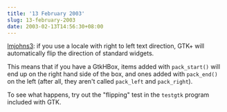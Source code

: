 ```yaml
---
title: '13 February 2003'
slug: 13-february-2003
date: 2003-02-13T14:56:30+08:00
---
```


[lmjohns3](http://www.advogato.org/person/lmjohns3/): if you use a
locale with right to left text direction, GTK+ will automatically flip
the direction of standard widgets.

This means that if you have a GtkHBox, items added with `pack_start()`
will end up on the right hand side of the box, and ones added with
`pack_end()` on the left (after all, they aren\'t called `pack_left` and
`pack_right`).

To see what happens, try out the \"flipping\" test in the `testgtk`
program included with GTK.
